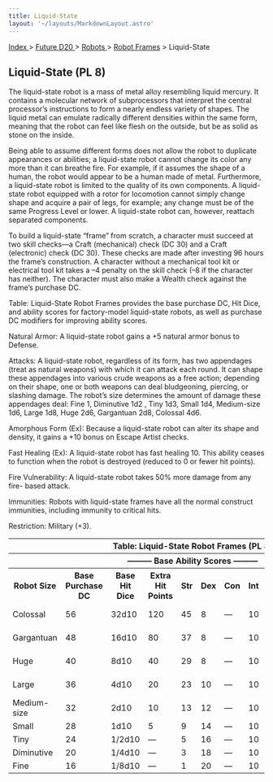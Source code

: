 ```yaml
---
title: Liquid-State
layout: '~/layouts/MarkdownLayout.astro'
---
```


[ Index ](/) > [ Future D20 ](/future.d20.srd) > [ Robots ](/future.d20.srd/robots) > [ Robot Frames](/future.d20.srd/robots/robot.frames) > Liquid-State

##  Liquid-State (PL 8)

The liquid-state robot is a mass of metal alloy resembling liquid mercury. It
contains a molecular network of subprocessors that interpret the central
processor’s instructions to form a nearly endless variety of shapes. The
liquid metal can emulate radically different densities within the same form,
meaning that the robot can feel like flesh on the outside, but be as solid as
stone on the inside.

Being able to assume different forms does not allow the robot to duplicate
appearances or abilities; a liquid-state robot cannot change its color any
more than it can breathe fire. For example, if it assumes the shape of a
human, the robot would appear to be a human made of metal. Furthermore, a
liquid-state robot is limited to the quality of its own components. A liquid-
state robot equipped with a rotor for locomotion cannot simply change shape
and acquire a pair of legs, for example; any change must be of the same
Progress Level or lower. A liquid-state robot can, however, reattach separated
components.

To build a liquid-state “frame” from scratch, a character must succeed at two
skill checks—a Craft (mechanical) check (DC 30) and a Craft (electronic) check
(DC 30). These checks are made after investing 96 hours the frame’s
construction. A character without a mechanical tool kit or electrical tool kit
takes a –4 penalty on the skill check (–8 if the character has neither). The
character must also make a Wealth check against the frame’s purchase DC.

Table: Liquid-State Robot Frames provides the base purchase DC, Hit Dice, and
ability scores for factory-model liquid-state robots, as well as purchase DC
modifiers for improving ability scores.

Natural Armor: A liquid-state robot gains a +5 natural armor bonus to Defense.

Attacks: A liquid-state robot, regardless of its form, has two appendages
(treat as natural weapons) with which it can attack each round. It can shape
these appendages into various crude weapons as a free action; depending on
their shape, one or both weapons can deal bludgeoning, piercing, or slashing
damage. The robot’s size determines the amount of damage these appendages
deal: Fine 1, Diminutive 1d2 , Tiny 1d3, Small 1d4, Medium-size 1d6, Large
1d8, Huge 2d6, Gargantuan 2d8, Colossal 4d6.

Amorphous Form (Ex): Because a liquid-state robot can alter its shape and
density, it gains a +10 bonus on Escape Artist checks.

Fast Healing (Ex): A liquid-state robot has fast healing 10. This ability
ceases to function when the robot is destroyed (reduced to 0 or fewer hit
points).

Fire Vulnerability: A liquid-state robot takes 50% more damage from any fire-
based attack.

Immunities: Robots with liquid-state frames have all the normal construct
immunities, including immunity to critical hits.

Restriction: Military (+3).


<table> <tr> <th colspan="12"> Table: Liquid-State Robot Frames (PL 8) </th> </tr> <tr> <th colspan="12"> ——— Base Ability Scores ——— </th> </tr> <tr> <th> Robot Size </th> <th> Base Purchase DC </th> <th> Base Hit Dice </th> <th> Extra Hit Points </th> <th> Str </th> <th> Dex </th> <th> Con </th> <th> Int </th> <th> Wis </th> <th> Cha </th> <th> Maximum Hit Dice/Purchase DC Modifier </th> </tr> <tr> <td> Colossal </td> <td> 56 </td> <td> 32d10 </td> <td> 120 </td> <td> 45 </td> <td> 8 </td> <td> — </td> <td> 10 </td> <td> 11 </td> <td> 10 </td> <td> 40d10/+3 per HD </td> </tr> <tr class="shaded"> <td> Gargantuan </td> <td> 48 </td> <td> 16d10 </td> <td> 80 </td> <td> 37 </td> <td> 8 </td> <td> — </td> <td> 10 </td> <td> 11 </td> <td> 10 </td> <td> 32d10/+3 per HD </td> </tr> <tr> <td> Huge </td> <td> 40 </td> <td> 8d10 </td> <td> 40 </td> <td> 29 </td> <td> 8 </td> <td> — </td> <td> 10 </td> <td> 11 </td> <td> 10 </td> <td> 24d10/+2 per HD </td> </tr> <tr class="shaded"> <td> Large </td> <td> 36 </td> <td> 4d10 </td> <td> 20 </td> <td> 23 </td> <td> 10 </td> <td> — </td> <td> 10 </td> <td> 11 </td> <td> 10 </td> <td> 16d10/+2 per HD </td> </tr> <tr> <td> Medium-size </td> <td> 32 </td> <td> 2d10 </td> <td> 10 </td> <td> 13 </td> <td> 12 </td> <td> — </td> <td> 10 </td> <td> 11 </td> <td> 10 </td> <td> 8d10/+1 per HD </td> </tr> <tr class="shaded"> <td> Small </td> <td> 28 </td> <td> 1d10 </td> <td> 5 </td> <td> 9 </td> <td> 14 </td> <td> — </td> <td> 10 </td> <td> 11 </td> <td> 10 </td> <td> — </td> </tr> <tr> <td> Tiny </td> <td> 24 </td> <td> 1/2d10 </td> <td> — </td> <td> 5 </td> <td> 16 </td> <td> — </td> <td> 10 </td> <td> 11 </td> <td> 10 </td> <td> — </td> </tr> <tr class="shaded"> <td> Diminutive </td> <td> 20 </td> <td> 1/4d10 </td> <td> — </td> <td> 3 </td> <td> 18 </td> <td> — </td> <td> 10 </td> <td> 11 </td> <td> 10 </td> <td> — </td> </tr> <tr> <td> Fine </td> <td> 16 </td> <td> 1/8d10 </td> <td> — </td> <td> 1 </td> <td> 20 </td> <td> — </td> <td> 10 </td> <td> 11 </td> <td> 10 </td> <td> — </td> </tr> </table>


